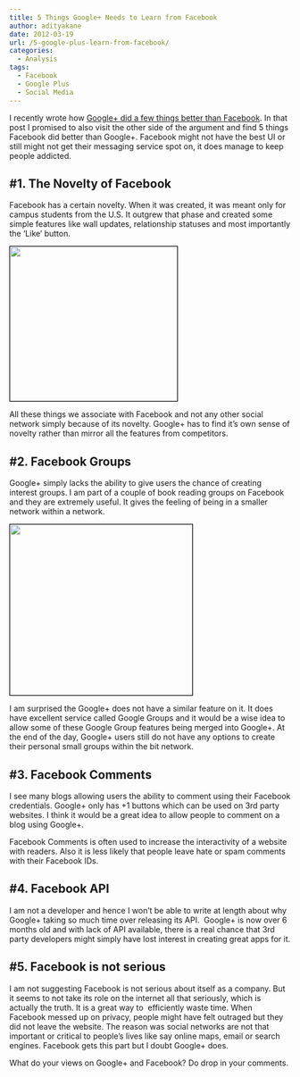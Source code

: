 ```yaml
---
title: 5 Things Google+ Needs to Learn from Facebook
author: adityakane
date: 2012-03-19
url: /5-google-plus-learn-from-facebook/
categories:
  - Analysis
tags:
  - Facebook
  - Google Plus
  - Social Media
---
```

I recently wrote how [Google+ did a few things better than Facebook][1]. In that post I promised to also visit the other side of the argument and find 5 things Facebook did better than Google+. Facebook might not have the best UI or still might not get their messaging service spot on, it does manage to keep people addicted.

## #1. The Novelty of Facebook

Facebook has a certain novelty. When it was created, it was meant only for campus students from the U.S. It outgrew that phase and created some simple features like wall updates, relationship statuses and most importantly the &#8216;Like&#8217; button.

<a href="http://devilsworkshop.org/5-google-plus-learn-from-facebook/facebook_like/" rel="attachment wp-att-56050"><img class="alignnone size-full wp-image-56050" style="border-image: initial; border-width: 1px; border-color: black; border-style: solid;" title="Facebook_Like" src="http://cdn.devilsworkshop.org/files/2012/03/Facebook_Like.png" alt="" width="300" height="277" /></a>

All these things we associate with Facebook and not any other social network simply because of its novelty. Google+ has to find it&#8217;s own sense of novelty rather than mirror all the features from competitors.

## #2. Facebook Groups

Google+ simply lacks the ability to give users the chance of creating interest groups. I am part of a couple of book reading groups on Facebook and they are extremely useful. It gives the feeling of being in a smaller network within a network.

<a href="http://devilsworkshop.org/5-google-plus-learn-from-facebook/facebook_groups/" rel="attachment wp-att-56051"><img class="alignnone size-full wp-image-56051" style="border-image: initial; border-width: 1px; border-color: black; border-style: solid;" title="Facebook_Groups" src="http://cdn.devilsworkshop.org/files/2012/03/Facebook_Groups.png" alt="" width="327" height="306" /></a>

I am surprised the Google+ does not have a similar feature on it. It does have excellent service called Google Groups and it would be a wise idea to allow some of these Google Group features being merged into Google+. At the end of the day, Google+ users still do not have any options to create their personal small groups within the bit network.

## #3. Facebook Comments

I see many blogs allowing users the ability to comment using their Facebook credentials. Google+ only has +1 buttons which can be used on 3rd party websites. I think it would be a great idea to allow people to comment on a blog using Google+.

Facebook Comments is often used to increase the interactivity of a website with readers. Also it is less likely that people leave hate or spam comments with their Facebook IDs.

## #4. Facebook API

I am not a developer and hence I won&#8217;t be able to write at length about why Google+ taking so much time over releasing its API.  Google+ is now over 6 months old and with lack of API available, there is a real chance that 3rd party developers might simply have lost interest in creating great apps for it.

## #5. Facebook is not serious

I am not suggesting Facebook is not serious about itself as a company. But it seems to not take its role on the internet all that seriously, which is actually the truth. It is a great way to  efficiently waste time. When Facebook messed up on privacy, people might have felt outraged but they did not leave the website. The reason was social networks are not that important or critical to people&#8217;s lives like say online maps, email or search engines. Facebook gets this part but I doubt Google+ does.

What do your views on Google+ and Facebook? Do drop in your comments.

 [1]: http://devilsworkshop.org/5-google-better-facebook/
